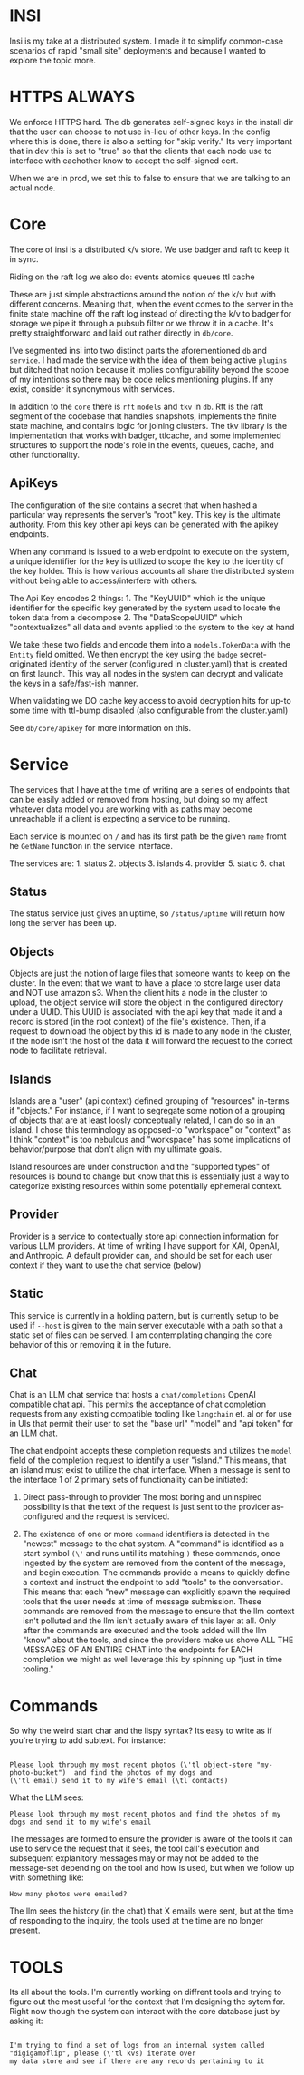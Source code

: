 # INSI

Insi is my take at a distributed system. I made it to simplify common-case scenarios
of rapid "small site" deployments and because I wanted to explore the topic more.

# HTTPS ALWAYS

We enforce HTTPS hard. The db generates self-signed keys in the install dir that the user
can choose to not use in-lieu of other keys. In the config where this is done, there is also
a setting for "skip verify." Its very important that in dev this is set to "true" so that the
clients that each node use to interface with eachother know to accept the self-signed cert.

When we are in prod, we set this to false to ensure that we are talking to an actual node.

# Core 

The core of insi is a distributed k/v store. We use badger and raft to keep it in sync.

Riding on the raft log we also do:
    events
    atomics
    queues
    ttl cache

These are just simple abstractions around the notion of the k/v but with different concerns.
Meaning that, when the event comes to the server in the finite state machine off the raft log
instead of directing the k/v to badger for storage we pipe it through a pubsub filter or we
throw it in a cache. It's pretty straightforward and laid out rather directly in `db/core`.

I've segmented insi into two distinct parts the aforementioned `db` and `service`. I had made
the service with the idea of them being active `plugins` but ditched that notion because it
implies configurability beyond the scope of my intentions so there may be code relics mentioning
plugins. If any exist, consider it synonymous with services.

In addition to the `core` there is `rft` `models` and `tkv` in `db`. Rft is the raft segment of
the codebase that handles snapshots, implements the finite state machine, and contains logic
for joining clusters. The tkv library is the implementation that works with badger, ttlcache,
and some implemented structures to support the node's role in the events, queues, cache, and other
functionality.

## ApiKeys

The configuration of the site contains a secret that when hashed a particular way represents the
server's "root" key. This key is the ultimate authority. From this key other api keys can be generated
with the apikey endpoints.

When any command is issued to a web endpoint to execute on the system, a unique identifier for the key
is utilized to scope the key to the identity of the key holder. This is how various accounts all share
the distributed system without being able to access/interfere with others.

The Api Key encodes 2 things:
    1. The "KeyUUID" which is the unique identifier for the specific key generated by the system
        used to locate the token data from a decompose
    2. The "DataScopeUUID" which "contextualizes" all data and events applied to the system
       to the key at hand

We take these two fields and encode them into a `models.TokenData` with the `Entity` field omitted.
We then encrypt the key using the `badge` secret-originated identity of the server (configured in cluster.yaml)
that is created on first launch. This way all nodes in the system can decrypt and validate the keys in a
safe/fast-ish manner.

When validating we DO cache key access to avoid decryption hits for up-to some time with ttl-bump disabled
(also configurable from the cluster.yaml)

See `db/core/apikey` for more information on this.

# Service

The services that I have at the time of writing are a series of endpoints that can be easily added or
removed from hosting, but doing so my affect whatever data model you are working with as paths may
become unreachable if a client is expecting a service to be running.

Each service is mounted on `/` and has its first path be the given `name` fromt he `GetName` function in
the service interface.

The services are:
    1. status
    2. objects
    3. islands
    4. provider
    5. static
    6. chat

## Status

The status service just gives an uptime, so `/status/uptime` will return how long the server has been up.

## Objects

Objects are just the notion of large files that someone wants to keep on the cluster. In the event that we want to
have a place to store large user data and NOT use amazon s3. When the client hits a node in the cluster to upload,
the object service will store the object in the configured directory under a UUID. This UUID is associated with the
api key that made it and a record is stored (in the root context) of the file's existence. Then, if a request to download
the object by this id is made to any node in the cluster, if the node isn't the host of the data it will forward the request
to the correct node to facilitate retrieval.

## Islands

Islands are a "user" (api context) defined grouping of "resources" in-terms if "objects." For instance, if I want to segregate
some notion of a grouping of objects that are at least loosly conceptually related, I can do so in an island. I chose this
terminology as opposed-to "workspace" or "context" as I think "context" is too nebulous and "workspace" has some implications
of behavior/purpose that don't align with my ultimate goals. 

Island resources are under construction and the "supported types" of resources is bound to change but know that this is essentially
just a way to categorize existing resources within some potentially ephemeral context.

## Provider

Provider is a service to contextually store api connection information for various LLM providers. At time of writing
I have support for XAI, OpenAI, and Anthropic. A default provider can, and should be set for each user context if they
want to use the chat service (below)

## Static

This service is currently in a holding pattern, but is currently setup to be used if `--host` is given to the main server
executable with a path so that a static set of files can be served. I am contemplating changing the core behavior of this
or removing it in the future.

## Chat

Chat is an LLM chat service that hosts a `chat/completions` OpenAI compatible chat api. This permits the acceptance of chat
completion requests from any existing compatible tooling like `langchain` et. al or for use in UIs that permit their user
to set the "base url" "model" and "api token" for an LLM chat.

The chat endpoint accepts these completion requests and utilizes the `model` field of the completion request to identify
a user "island." This means, that an island must exist to utilize the chat interface. When a message is sent to the interface
1 of 2 primary sets of functionality can be initiated:

1. Direct pass-through to provider
   The most boring and uninspired possibility is that the text of the request is just sent to the provider as-configured and
   the request is serviced. 

2. The existence of one or more `command` identifiers is detected in the "newest" message to the chat system.
   A "command" is identified as a start symbol `(\'` and runs until its matching `)` these commands, once ingested by the system
   are removed from the content of the message, and begin execution.
   The commands provide a means to quickly define a context and instruct the endpoint to add "tools" to the conversation.
   This means that each "new" message can explicitly spawn the required tools that the user needs at time of message submission.
   These commands are removed from the message to ensure that the llm context isn't polluted and the llm isn't actually aware of
   this layer at all. Only after the commands are executed and the tools added will the llm "know" about the tools, and since the
   providers make us shove ALL THE MESSAGES OF AN ENTIRE CHAT into the endpoints for EACH completion we might as well leverage
   this by spinning up "just in time tooling."

# Commands

So why the weird start char and the lispy syntax? Its easy to write as if you're trying to add subtext. For instance:

```

Please look through my most recent photos (\'tl object-store "my-photo-bucket")  and find the photos of my dogs and
(\'tl email) send it to my wife's email (\tl contacts)

```

What the LLM sees:

```
Please look through my most recent photos and find the photos of my dogs and send it to my wife's email 
```

The messages are formed to ensure the provider is aware of the tools it can use to service the request that it sees, the
tool call's execution and subsequent explanitory messages may or may not be added to the message-set depending on the tool
and how is used, but when we follow up with something like:

```
How many photos were emailed?
```

The llm sees the history (in the chat) that X emails were sent, but at the time of responding to the inquiry, the tools used
at the time are no longer present.

# TOOLS

Its all about the tools. I'm currently working on diffrent tools and trying to figure out the most useful for the context that I'm
designing the sytem for. Right now though the system can interact with the core database just by asking it:

```

I'm trying to find a set of logs from an internal system called "digigamoflip", please (\'tl kvs) iterate over
my data store and see if there are any records pertaining to it

```
   


